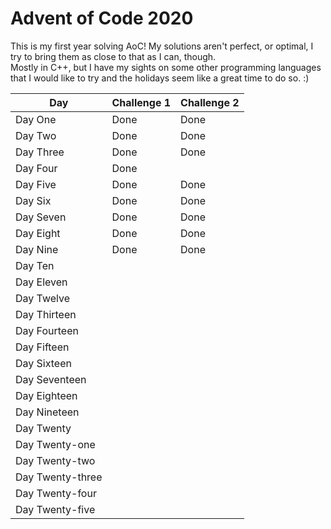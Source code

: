 # Advent of Code 2020
This is my first year solving AoC! My solutions aren't perfect, or optimal, I try to bring them as close to that as I can, though.  
Mostly in C++, but I have my sights on some other programming languages that I would like to try and the holidays seem like a great time to do so. :)  
  
| Day | Challenge 1 | Challenge 2 |
| --- | ----------- | ----------- |
| Day One | Done    | Done        |
| Day Two | Done    | Done        |
| Day Three | Done    | Done        |
| Day Four | Done    |         |
| Day Five | Done    | Done        |
| Day Six | Done    | Done        |
| Day Seven | Done    | Done        |
| Day Eight | Done    | Done        |
| Day Nine | Done    | Done        |
| Day Ten |     |         |
| Day Eleven |     |         |
| Day Twelve |     |         |
| Day Thirteen |     |         |
| Day Fourteen |     |         |
| Day Fifteen |     |         |
| Day Sixteen |     |         |
| Day Seventeen |     |         |
| Day Eighteen |     |         |
| Day Nineteen |     |         |
| Day Twenty |     |         |
| Day Twenty-one |     |         |
| Day Twenty-two |     |         |
| Day Twenty-three |     |         |
| Day Twenty-four |     |         |
| Day Twenty-five |     |         | 
